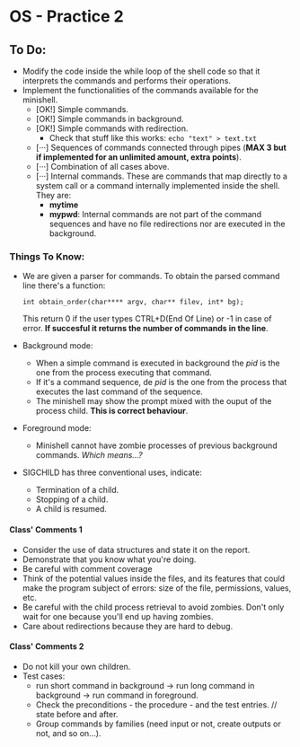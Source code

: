# OS - Practice 2
## To Do:
* Modify the code inside the while loop of the shell code so that it interprets the commands and performs their operations.
* Implement the functionalities of the commands available for the minishell.
  * [OK!] Simple commands.
  * [OK!] Simple commands in background.
  * [OK!] Simple commands with redirection.
    * Check that stuff like this works: `echo "text" > text.txt`
  * [···] Sequences of commands connected through pipes (**MAX 3 but if implemented for an unlimited amount, extra points**).
  * [···] Combination of all cases above.
  * [···] Internal commands. These are commands that map directly to a system call or a command internally implemented inside the shell. They are:
    * **mytime**
    * **mypwd**: Internal commands are not part of the command sequences and have no file redirections nor are executed in the background.

### Things To Know:
* We are given a parser for commands. To obtain the parsed command line there's a function:

    `int obtain_order(char**** argv, char** filev, int* bg);`

  This return 0 if the user types CTRL+D(End Of Line) or -1 in case of error. **If succesful it returns the number of commands in the line**.
* Background mode:
  * When a simple command is executed in background the *pid* is the one from the process executing that command.
  * If it's a command sequence, de *pid* is the one from the process that executes the last command of the sequence.
  * The minishell may show the prompt mixed with the ouput of the process child. **This is correct behaviour**.
* Foreground mode:
  * Minishell cannot have zombie processes of previous background commands. *Which means...?*

* SIGCHILD has three conventional uses, indicate:
  * Termination of a child.
  * Stopping of a child.
  * A child is resumed.

#### Class' Comments 1
* Consider the use of data structures and state it on the report.
* Demonstrate that you know what you're doing.
* Be careful with comment coverage
* Think of the potential values inside the files, and its features that could make the program subject of errors: size of the file, permissions, values, etc.
* Be careful with the child process retrieval to avoid zombies. Don't only wait for one because you'll end up having zombies.
* Care about redirections because they are hard to debug.
#### Class' Comments 2
* Do not kill your own children.
* Test cases:
  * run short command in background -> run long command in background -> run command in foreground.
  * Check the preconditions - the procedure - and the test entries. // state before and after.
  * Group commands by families (need input or not, create outputs or not, and so on...).
